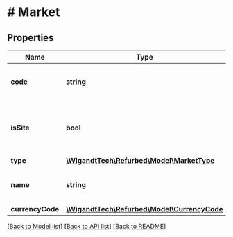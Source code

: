 # # Market

## Properties

Name | Type | Description | Notes
------------ | ------------- | ------------- | -------------
**code** | **string** | Primary key. Code of the market. | [optional]
**isSite** | **bool** | Indicates whether there exists a refurbed website for this market. | [optional]
**type** | [**\WigandtTech\Refurbed\Model\MarketType**](MarketType.md) |  | [optional]
**name** | **string** | Human-readable name of the market. | [optional]
**currencyCode** | [**\WigandtTech\Refurbed\Model\CurrencyCode**](CurrencyCode.md) |  | [optional]

[[Back to Model list]](../../README.md#models) [[Back to API list]](../../README.md#endpoints) [[Back to README]](../../README.md)
